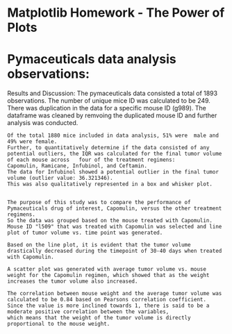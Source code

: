 # Matplotlib Homework - The Power of Plots

# Pymaceuticals data analysis observations:
Results and Discussion:
    The pymaceuticals data consisted a total of 1893 observations. The number of unique mice ID was calculated to be 249. 
    There was duplication in the data for a specific mouse ID (g989). 
    The dataframe was cleaned by remvoing the duplicated mouse ID and further analysis was conducted.
    
    Of the total 1880 mice included in data analysis, 51% were  male and 49% were female. 
    Further, to quantitatively determine if the data consisted of any potential outliers, the IQR was calculated for the final tumor volume of each mouse across   four of the treatment regimens:  
    Capomulin, Ramicane, Infubinol, and Ceftamin.
    The data for Infubinol showed a potential outlier in the final tumor volume (outlier value: 36.321346).
    This was also qualitatively represented in a box and whisker plot.
    
    
    The purpose of this study was to compare the performance of Pymaceuticals drug of interest, Capomulin, versus the other treatment regimens.
    So the data was grouped based on the mouse treated with Capomulin.
    Mouse ID "l509" that was treated with Capomulin was selected and line plot of tumor volume vs. time point was generated.
    
    Based on the line plot, it is evident that the tumor volume drastically decreased during the timepoint of 30-40 days when treated with Capomulin.
    
    A scatter plot was generated with average tumor volume vs. mouse weight for the Capomulin regimen, which showed that as the weight increases the tumor volume also increased.
    
    The correlation between mouse weight and the average tumor volume was calculated to be 0.84 based on Pearsons correlation coefficient.
    Since the value is more inclined towards 1, there is said to be a moderate positive correlation between the variables, 
    which means that the weight of the tumor volume is directly proportional to the mouse weight.
